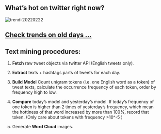 ## What’s hot on twitter right now?

![trend-20220222][wordcloud]

[wordcloud]: https://raw.githubusercontent.com/xdqc/tweet-trend-everyday/master/word-cloud/trend-20220222.png?token=AF5V4P7ADR6KQBZ4CEDTNIK6AXRMU "trend-20220222"

## [Check trends on old days ...](https://github.com/xdqc/tweet-trend-everyday/tree/master/word-cloud)

## Text mining procedures:

1. **Fetch** raw tweet objects via twitter API (English tweets only).

2. **Extract** texts + hashtags parts of tweets for each day.

3. **Build Model** Count unigram tokens (i.e. one English word as a token) of tweet texts, calculate the occurrence frequency of each token, order by frequency high to low.

4. **Compare** today’s model and yesterday’s model. If today’s frequency of one token is higher than 2 times of yesterday’s frequency, which mean the hottiness of that word increased by more than 100%, record that token. (Only care about tokens with frequency >10^-5 )

5. Generate **Word Cloud** images.
